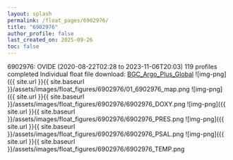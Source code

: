 ```yaml
---
layout: splash
permalink: /float_pages/6902976/
title: "6902976"
author_profile: false
last_created_on: 2025-09-26
toc: false
---
```

 
6902976: OVIDE (2020-08-22T02:28 to 2023-11-06T20:03)
119 profiles completed
Individual float file download: [BGC_Argo_Plus_Global](https://ftp.soest.hawaii.edu/bgc_argo_plus/Individual_Floats/outliers_removed/6902976_Sprof_processed.nc)
![img-png]({{ site.url }}{{ site.baseurl }}/assets/images/float_figures/6902976/01_6902976_map.png
![img-png]({{ site.url }}{{ site.baseurl }}/assets/images/float_figures/6902976/6902976_DOXY.png
![img-png]({{ site.url }}{{ site.baseurl }}/assets/images/float_figures/6902976/6902976_PRES.png
![img-png]({{ site.url }}{{ site.baseurl }}/assets/images/float_figures/6902976/6902976_PSAL.png
![img-png]({{ site.url }}{{ site.baseurl }}/assets/images/float_figures/6902976/6902976_TEMP.png
